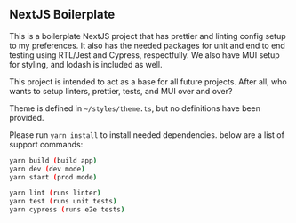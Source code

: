 ## NextJS Boilerplate

This is a boilerplate NextJS project that has prettier and linting config setup to my preferences.  It also has the needed packages for unit and end to end testing using RTL/Jest and Cypress, respectfully.  We also have MUI setup for styling, and lodash is included as well.

This project is intended to act as a base for all future projects.  After all, who wants to setup linters, prettier, tests, and MUI over and over?

Theme is defined in `~/styles/theme.ts`, but no definitions have been provided.

Please run `yarn install` to install needed dependencies.  below are a list of support commands:

```bash
yarn build (build app)
yarn dev (dev mode)
yarn start (prod mode)

yarn lint (runs linter)
yarn test (runs unit tests)
yarn cypress (runs e2e tests)
```
